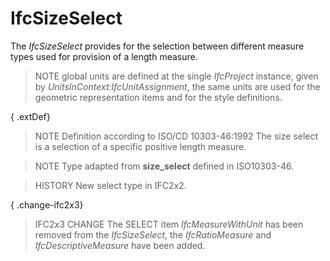 # IfcSizeSelect

The _IfcSizeSelect_ provides for the selection between different measure types used for provision of a length measure.<!-- end of definition -->

> NOTE global units are defined at the single _IfcProject_ instance, given by _UnitsInContext:IfcUnitAssignment_, the same units are used for the geometric representation items and for the style definitions.

{ .extDef}
> NOTE Definition according to ISO/CD 10303-46:1992
> The size select is a selection of a specific positive length measure.

> NOTE Type adapted from **size_select** defined in ISO10303-46.

> HISTORY New select type in IFC2x2.

{ .change-ifc2x3}
> IFC2x3 CHANGE The SELECT item _IfcMeasureWithUnit_ has been removed from the _IfcSizeSelect_, the _IfcRatioMeasure_ and _IfcDescriptiveMeasure_ have been added.

